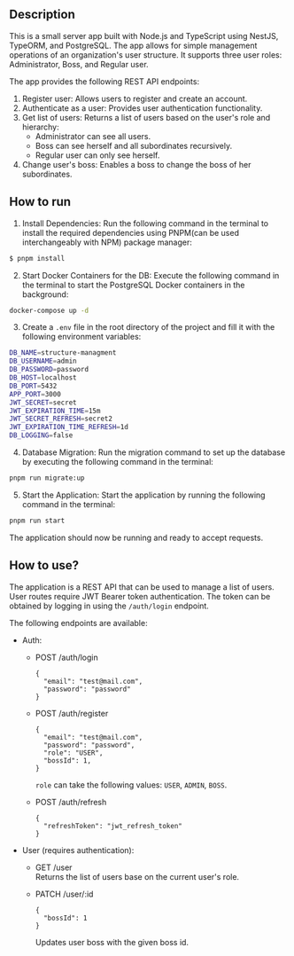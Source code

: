 ## Description

This is a small server app built with Node.js and TypeScript using NestJS, TypeORM, and PostgreSQL. The app allows for simple management operations of an organization's user structure. It supports three user roles: Administrator, Boss, and Regular user.

The app provides the following REST API endpoints:

1. Register user: Allows users to register and create an account.
2. Authenticate as a user: Provides user authentication functionality.
3. Get list of users: Returns a list of users based on the user's role and hierarchy:
   - Administrator can see all users.
   - Boss can see herself and all subordinates recursively.
   - Regular user can only see herself.
4. Change user's boss: Enables a boss to change the boss of her subordinates.

## How to run

1. Install Dependencies: Run the following command in the terminal to install the required dependencies using PNPM(can be used interchangeably with NPM) package manager:
```bash
$ pnpm install
```

2. Start Docker Containers for the DB: Execute the following command in the terminal to start the PostgreSQL Docker containers in the background:
```bash
docker-compose up -d
```

3. Create a `.env` file in the root directory of the project and fill it with the following environment variables:
```bash
DB_NAME=structure-managment
DB_USERNAME=admin
DB_PASSWORD=password
DB_HOST=localhost
DB_PORT=5432
APP_PORT=3000
JWT_SECRET=secret
JWT_EXPIRATION_TIME=15m
JWT_SECRET_REFRESH=secret2
JWT_EXPIRATION_TIME_REFRESH=1d
DB_LOGGING=false
```

4. Database Migration: Run the migration command to set up the database by executing the following command in the terminal:
```bash
pnpm run migrate:up
```

5. Start the Application: Start the application by running the following command in the terminal:
```bash
pnpm run start
```
The application should now be running and ready to accept requests.

## How to use?

The application is a REST API that can be used to manage a list of users.
User routes require JWT Bearer token authentication. The token can be obtained by logging in using the `/auth/login` endpoint.

The following endpoints are available:
- Auth:
  - POST /auth/login
    ```
    {
      "email": "test@mail.com",
      "password": "password"
    }
    ```
  - POST /auth/register
    ```
    {
      "email": "test@mail.com",
      "password": "password",
      "role": "USER",
      "bossId": 1,
    }
    ```
    
    `role` can take the following values: `USER`, `ADMIN`, `BOSS`.
  - POST /auth/refresh
    ```
    {
      "refreshToken": "jwt_refresh_token"
    }
    ```
- User (requires authentication):
  - GET /user  
    Returns the list of users base on the current user's role.
  - PATCH /user/:id
    ```
    {
      "bossId": 1
    }
    ```
    
    Updates user boss with the given boss id.

